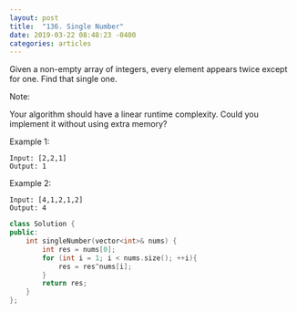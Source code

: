 ```yaml
---
layout: post
title:  "136. Single Number"
date: 2019-03-22 08:48:23 -0400
categories: articles
---
```

Given a non-empty array of integers, every element appears twice except for one. Find that single one.

Note:

Your algorithm should have a linear runtime complexity. Could you implement it without using extra memory?

Example 1:
```
Input: [2,2,1]
Output: 1
```
Example 2:
```
Input: [4,1,2,1,2]
Output: 4
```

```c++
class Solution {
public:
    int singleNumber(vector<int>& nums) {
    	int res = nums[0];
    	for (int i = 1; i < nums.size(); ++i){
    		res = res^nums[i];
    	}
    	return res;
    }
};
```